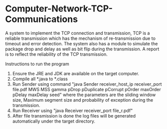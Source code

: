 # Computer-Network-TCP-Communications
A system to implement the TCP connection and transmission, TCP is a reliable transmission which has the mechanism of re-transmission due to timeout and error detection. The system also has a module to simulate the package drop and delay as well as bit flip during the transmission. A report is to reflect the reliability of the TCP transmission.

Instructions to run the program
1. Ensure the JRE and JDK are available on the target computer.
2. Compile all *.java to *.class
3. Run Sender using command "java Sender receiver_host_ip receiver_port file.pdf MWS MSS gamma pDrop
   pDuplicate pCorrupt pOrder maxOrder pDelay maxDelay seed" where the parameters are the sliding window size, Maximum segment size and        probability of exception during the transmission.
4. Run Receiver using "java Receiver receiver_port file_r.pdf"
5. After file transmission is done the log files will be generated automatically under the target directory.

